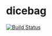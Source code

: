 # dicebag

[![Build Status](https://drone.io/github.com/ben-bartle/dicebag/status.png)](https://drone.io/github.com/ben-bartle/dicebag/latest)
